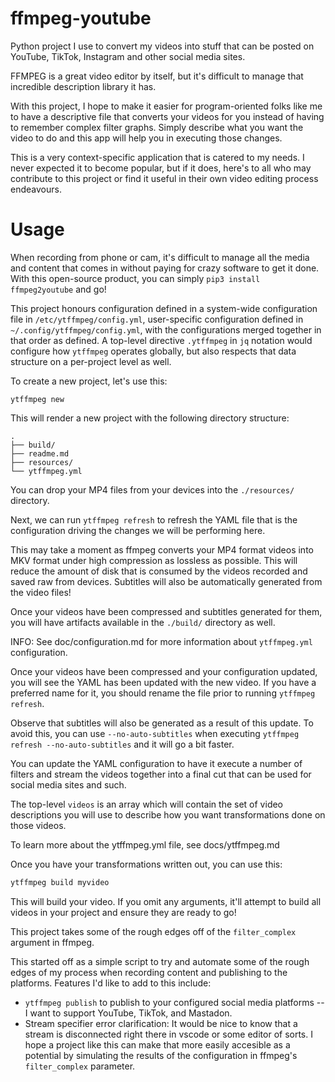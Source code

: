 # ffmpeg-youtube
Python project I use to convert my videos into stuff that can be posted on YouTube, TikTok,
Instagram and other social media sites.

FFMPEG is a great video editor by itself, but it's difficult to manage that incredible description
library it has.

With this project, I hope to make it easier for program-oriented folks like me to have a 
descriptive file that converts your videos for you instead of having to remember complex filter 
graphs. Simply describe what you want the video to do and this app will help you in executing those 
changes.

This is a very context-specific application that is catered to my needs. I never expected it to
become popular, but if it does, here's to all who may contribute to this project or find it useful
in their own video editing process endeavours.

# Usage
When recording from phone or cam, it's difficult to manage all the media and content that comes in 
without paying for crazy software to get it done. With this open-source product, you can simply 
`pip3 install ffmpeg2youtube` and go!

This project honours configuration defined in a system-wide configuration file in `/etc/ytffmpeg/config.yml`,
user-specific configuration defined in `~/.config/ytffmpeg/config.yml`, with the configurations merged
together in that order as defined. A top-level directive `.ytffmpeg` in `jq` notation would configure
how `ytffmpeg` operates globally, but also respects that data structure on a per-project level as well.

To create a new project, let's use this:

    ytffmpeg new

This will render a new project with the following directory structure:

    .
    ├── build/
    ├── readme.md
    ├── resources/
    └── ytffmpeg.yml

You can drop your MP4 files from your devices into the `./resources/` directory.

Next, we can run `ytffmpeg refresh` to refresh the YAML file that is the configuration driving the 
changes we will be performing here.

This may take a moment as ffmpeg converts your MP4 format videos into MKV format under high 
compression as lossless as possible. This will reduce the amount of disk that is consumed by the 
videos recorded and saved raw from devices. Subtitles will also be automatically generated from
the video files!

Once your videos have been compressed and subtitles generated for them, you will have artifacts
available in the `./build/` directory as well.

INFO: See doc/configuration.md for more information about `ytffmpeg.yml` configuration.

Once your videos have been compressed and your configuration updated, you will see the YAML
has been updated with the new video. If you have a preferred name for it, you should rename
the file prior to running `ytffmpeg refresh`.

Observe that subtitles will also be generated as a result of this update. To avoid this, you can
use `--no-auto-subtitles` when executing `ytffmpeg refresh --no-auto-subtitles` and it will go a bit faster. 

You can update the YAML configuration to have it execute a number of filters and stream the videos
together into a final cut that can be used for social media sites and such.

The top-level `videos` is an array which will contain the set of video descriptions you will use
to describe how you want transformations done on those videos.

To learn more about the ytffmpeg.yml file, see docs/ytffmpeg.md

Once you have your transformations written out, you can use this:

```bash
ytffmpeg build myvideo
```

This will build your video. If you omit any arguments, it'll attempt to build all videos in your
project and ensure they are ready to go!

This project takes some of the rough edges off of the `filter_complex` argument in ffmpeg.

This started off as a simple script to try and automate some of the rough edges of my process
when recording content and publishing to the platforms. Features I'd like to add to this include:
- `ytffmpeg publish` to publish to your configured social media platforms
-- I want to support YouTube, TikTok, and Mastadon.
- Stream specifier error clarification: It would be nice to know that a stream is disconnected
  right there in vscode or some editor of sorts. I hope a project like this can make that more
  easily accesible as a potential by simulating the results of the configuration in ffmpeg's
  `filter_complex` parameter.
